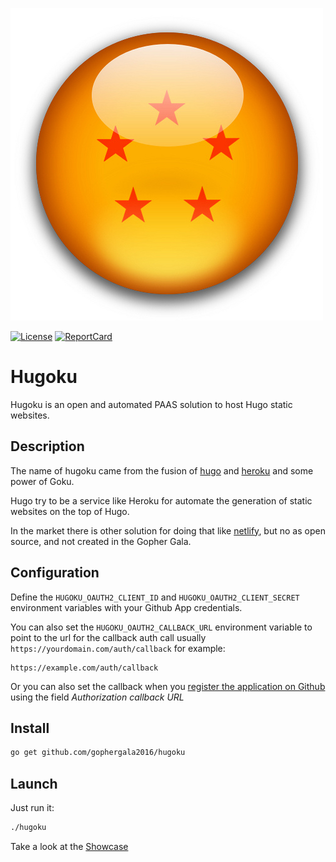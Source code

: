 ![](img/logo.jpg)

[![License][License-Image]][License-Url] [![ReportCard][ReportCard-Image]][ReportCard-Url]

# Hugoku
Hugoku is an open and automated PAAS solution to host Hugo static websites.

## Description
The name of hugoku came from the fusion of [hugo](https://gohugo.io/) and [heroku](https://www.heroku.com/) and some power of Goku.

Hugo try to be a service like Heroku for automate the generation of static websites on the top of Hugo.

In the market there is other solution for doing that like [netlify](https://www.netlify.com), but no as open source, and not created in the Gopher Gala.

## Configuration
Define the `HUGOKU_OAUTH2_CLIENT_ID` and `HUGOKU_OAUTH2_CLIENT_SECRET`  environment variables with your Github App credentials.

You can also set the `HUGOKU_OAUTH2_CALLBACK_URL` environment variable to point to the url for the callback auth call usually `https://yourdomain.com/auth/callback` for example:

    https://example.com/auth/callback

Or you can also set the callback when you [register the application on Github](https://github.com/settings/applications/new) using the field *Authorization callback URL*

## Install

```sh
go get github.com/gophergala2016/hugoku
```

## Launch
Just run it:

```sh
./hugoku
```


Take a look at the [Showcase](SHOWCASE.md)


[License-Url]: http://opensource.org/licenses/MIT
[License-Image]: https://img.shields.io/npm/l/express.svg
[ReportCard-Url]: http://goreportcard.com/report/gophergala2016/hugoku
[ReportCard-Image]: http://goreportcard.com/badge/gophergala2016/hugoku
